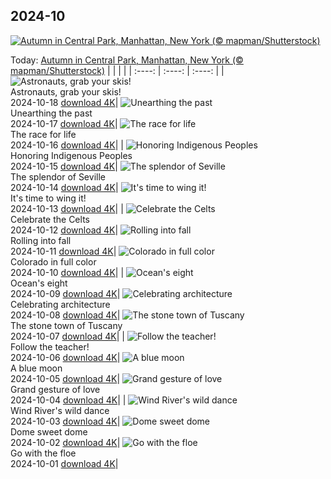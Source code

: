 ## 2024-10
[![Autumn in Central Park, Manhattan, New York (© mapman/Shutterstock)](https://cn.bing.com/th?id=OHR.CentralParkAutumn_EN-US2354288950_UHD.jpg&w=1000)](https://cn.bing.com/th?id=OHR.CentralParkAutumn_EN-US2354288950_UHD.jpg&pid=hp&w=3840&h=2160&rs=1&c=4)

Today: [Autumn in Central Park, Manhattan, New York (© mapman/Shutterstock)](https://cn.bing.com/th?id=OHR.CentralParkAutumn_EN-US2354288950_UHD.jpg&pid=hp&w=3840&h=2160&rs=1&c=4)
  |      |      |      |
| :----: | :----: | :----: |
| ![Astronauts, grab your skis!](https://cn.bing.com/th?id=OHR.MarsDunes_EN-US3465209450_UHD.jpg&pid=hp&w=384&h=216&rs=1&c=4) <br/> Astronauts, grab your skis! <br/> 2024-10-18  [download 4K](https://cn.bing.com/th?id=OHR.MarsDunes_EN-US3465209450_UHD.jpg&pid=hp&w=3840&h=2160&rs=1&c=4)| ![Unearthing the past](https://cn.bing.com/th?id=OHR.FossilsDorset_EN-US9782204825_UHD.jpg&pid=hp&w=384&h=216&rs=1&c=4) <br/> Unearthing the past <br/> 2024-10-17  [download 4K](https://cn.bing.com/th?id=OHR.FossilsDorset_EN-US9782204825_UHD.jpg&pid=hp&w=3840&h=2160&rs=1&c=4)| ![The race for life](https://cn.bing.com/th?id=OHR.MaraMigration_EN-US9704012409_UHD.jpg&pid=hp&w=384&h=216&rs=1&c=4) <br/> The race for life <br/> 2024-10-16  [download 4K](https://cn.bing.com/th?id=OHR.MaraMigration_EN-US9704012409_UHD.jpg&pid=hp&w=3840&h=2160&rs=1&c=4)|
| ![Honoring Indigenous Peoples](https://cn.bing.com/th?id=OHR.PuebloNankoweap_EN-US9631367700_UHD.jpg&pid=hp&w=384&h=216&rs=1&c=4) <br/> Honoring Indigenous Peoples <br/> 2024-10-15  [download 4K](https://cn.bing.com/th?id=OHR.PuebloNankoweap_EN-US9631367700_UHD.jpg&pid=hp&w=3840&h=2160&rs=1&c=4)| ![The splendor of Seville](https://cn.bing.com/th?id=OHR.AlcazarSeville_EN-US9523655289_UHD.jpg&pid=hp&w=384&h=216&rs=1&c=4) <br/> The splendor of Seville <br/> 2024-10-14  [download 4K](https://cn.bing.com/th?id=OHR.AlcazarSeville_EN-US9523655289_UHD.jpg&pid=hp&w=3840&h=2160&rs=1&c=4)| ![It's time to wing it!](https://cn.bing.com/th?id=OHR.QuebecDuck_EN-US9387855720_UHD.jpg&pid=hp&w=384&h=216&rs=1&c=4) <br/> It's time to wing it! <br/> 2024-10-13  [download 4K](https://cn.bing.com/th?id=OHR.QuebecDuck_EN-US9387855720_UHD.jpg&pid=hp&w=3840&h=2160&rs=1&c=4)|
| ![Celebrate the Celts](https://cn.bing.com/th?id=OHR.CelticColours_EN-US9284206130_UHD.jpg&pid=hp&w=384&h=216&rs=1&c=4) <br/> Celebrate the Celts <br/> 2024-10-12  [download 4K](https://cn.bing.com/th?id=OHR.CelticColours_EN-US9284206130_UHD.jpg&pid=hp&w=3840&h=2160&rs=1&c=4)| ![Rolling into fall](https://cn.bing.com/th?id=OHR.KochiaJapan_EN-US9866955641_UHD.jpg&pid=hp&w=384&h=216&rs=1&c=4) <br/> Rolling into fall <br/> 2024-10-11  [download 4K](https://cn.bing.com/th?id=OHR.KochiaJapan_EN-US9866955641_UHD.jpg&pid=hp&w=3840&h=2160&rs=1&c=4)| ![Colorado in full color](https://cn.bing.com/th?id=OHR.AspensColorado_EN-US9105602602_UHD.jpg&pid=hp&w=384&h=216&rs=1&c=4) <br/> Colorado in full color <br/> 2024-10-10  [download 4K](https://cn.bing.com/th?id=OHR.AspensColorado_EN-US9105602602_UHD.jpg&pid=hp&w=3840&h=2160&rs=1&c=4)|
| ![Ocean's eight](https://cn.bing.com/th?id=OHR.MototiOctopus_EN-US8820270832_UHD.jpg&pid=hp&w=384&h=216&rs=1&c=4) <br/> Ocean's eight <br/> 2024-10-09  [download 4K](https://cn.bing.com/th?id=OHR.MototiOctopus_EN-US8820270832_UHD.jpg&pid=hp&w=3840&h=2160&rs=1&c=4)| ![Celebrating architecture](https://cn.bing.com/th?id=OHR.ElbePhilharmonic_EN-US8658450086_UHD.jpg&pid=hp&w=384&h=216&rs=1&c=4) <br/> Celebrating architecture <br/> 2024-10-08  [download 4K](https://cn.bing.com/th?id=OHR.ElbePhilharmonic_EN-US8658450086_UHD.jpg&pid=hp&w=3840&h=2160&rs=1&c=4)| ![The stone town of Tuscany](https://cn.bing.com/th?id=OHR.SoranoItaly_EN-US2208208147_UHD.jpg&pid=hp&w=384&h=216&rs=1&c=4) <br/> The stone town of Tuscany <br/> 2024-10-07  [download 4K](https://cn.bing.com/th?id=OHR.SoranoItaly_EN-US2208208147_UHD.jpg&pid=hp&w=3840&h=2160&rs=1&c=4)|
| ![Follow the teacher!](https://cn.bing.com/th?id=OHR.ElephantTeacher_EN-US8363933732_UHD.jpg&pid=hp&w=384&h=216&rs=1&c=4) <br/> Follow the teacher! <br/> 2024-10-06  [download 4K](https://cn.bing.com/th?id=OHR.ElephantTeacher_EN-US8363933732_UHD.jpg&pid=hp&w=3840&h=2160&rs=1&c=4)| ![A blue moon](https://cn.bing.com/th?id=OHR.EuropaMoon_EN-US8269574935_UHD.jpg&pid=hp&w=384&h=216&rs=1&c=4) <br/> A blue moon <br/> 2024-10-05  [download 4K](https://cn.bing.com/th?id=OHR.EuropaMoon_EN-US8269574935_UHD.jpg&pid=hp&w=3840&h=2160&rs=1&c=4)| ![Grand gesture of love](https://cn.bing.com/th?id=OHR.TajMahalReflection_EN-US5053333041_UHD.jpg&pid=hp&w=384&h=216&rs=1&c=4) <br/> Grand gesture of love <br/> 2024-10-04  [download 4K](https://cn.bing.com/th?id=OHR.TajMahalReflection_EN-US5053333041_UHD.jpg&pid=hp&w=3840&h=2160&rs=1&c=4)|
| ![Wind River's wild dance](https://cn.bing.com/th?id=OHR.WindRiverAlaska_EN-US4993335597_UHD.jpg&pid=hp&w=384&h=216&rs=1&c=4) <br/> Wind River's wild dance <br/> 2024-10-03  [download 4K](https://cn.bing.com/th?id=OHR.WindRiverAlaska_EN-US4993335597_UHD.jpg&pid=hp&w=3840&h=2160&rs=1&c=4)| ![Dome sweet dome](https://cn.bing.com/th?id=OHR.HalfDomeYosemite_EN-US4890007214_UHD.jpg&pid=hp&w=384&h=216&rs=1&c=4) <br/> Dome sweet dome <br/> 2024-10-02  [download 4K](https://cn.bing.com/th?id=OHR.HalfDomeYosemite_EN-US4890007214_UHD.jpg&pid=hp&w=3840&h=2160&rs=1&c=4)| ![Go with the floe](https://cn.bing.com/th?id=OHR.WalrusNorway_EN-US4658961878_UHD.jpg&pid=hp&w=384&h=216&rs=1&c=4) <br/> Go with the floe <br/> 2024-10-01  [download 4K](https://cn.bing.com/th?id=OHR.WalrusNorway_EN-US4658961878_UHD.jpg&pid=hp&w=3840&h=2160&rs=1&c=4)|
